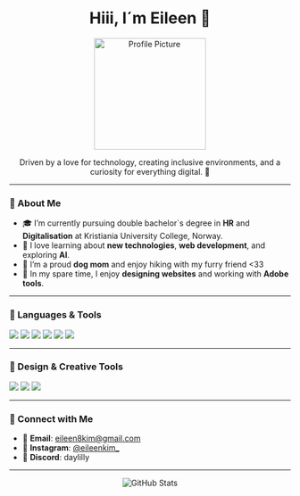 <h1 align="center">Hiii, I´m Eileen 🎀</h1>

<div align="center">
  <img src="https://github.com/user-attachments/assets/e5e2148a-f73e-4854-b6b8-2f4a634092d7" height="200px" alt="Profile Picture">
</div>
<p align="center">Driven by a love for technology, creating inclusive environments, and a curiosity for everything digital. 🩷</p>

---

### 🩷 About Me
- 🎓 I’m currently pursuing double bachelor´s degree in **HR** and **Digitalisation** at Kristiania University College, Norway.
- 🌱 I love learning about **new technologies**, **web development**, and exploring **AI**.
- 🐶 I’m a proud **dog mom** and enjoy hiking with my furry friend <33
- 🎨 In my spare time, I enjoy **designing websites** and working with **Adobe tools**.

---

### 🩷 Languages & Tools
<p align="left">
  <img src="https://img.shields.io/badge/MySQL-005C84?style=for-the-badge&logo=mysql&logoColor=white">
  <img src="https://img.shields.io/badge/HTML5-E34F26?style=for-the-badge&logo=html5&logoColor=white">
  <img src="https://img.shields.io/badge/CSS3-1572B6?style=for-the-badge&logo=css3&logoColor=white">
  <img src="https://img.shields.io/badge/JavaScript-F7DF1E?style=for-the-badge&logo=javascript&logoColor=black">
  <img src="https://img.shields.io/badge/React-61DAFB?style=for-the-badge&logo=react&logoColor=black">
  <img src="https://img.shields.io/badge/VS%20Code-0078D4?style=for-the-badge&logo=visual-studio-code&logoColor=white">
</p>

---

### 🩷 Design & Creative Tools
<p align="left">
  <img src="https://img.shields.io/badge/Adobe%20Photoshop-31A8FF?style=for-the-badge&logo=Adobe%20Photoshop&logoColor=black">
  <img src="https://img.shields.io/badge/Adobe%20Illustrator-FF9A00?style=for-the-badge&logo=Adobe%20Illustrator&logoColor=white">
  <img src="https://img.shields.io/badge/Canva-00C4CC?style=for-the-badge&logo=canva&logoColor=white">
</p>

---

### 🩷 Connect with Me
- 📧 **Email**: [eileen8kim@gmail.com](mailto:eileen8kim@gmail.com)
- 📸 **Instagram**: [@eileenkim_](https://www.instagram.com/eileenkim_)
- 🐾 **Discord**: daylilly

---

<p align="center">
  <img src="https://github-readme-stats.vercel.app/api?username=eileenkim-0&show_icons=true&theme=radical" alt="GitHub Stats">
</p>
